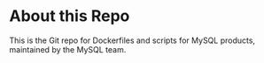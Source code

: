 # About this Repo

This is the Git repo for Dockerfiles and scripts for MySQL products, maintained by the MySQL team.
